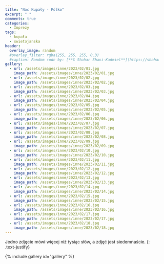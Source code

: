 ```yaml
---
title: "Noc Kupały - Pólko"
excerpt: " "
comments: true
categories:
  - Imprezy
tags:
  - kupała
  - swietojanska
header:
  overlay_image: random
  #overlay_filter: rgba(255, 255, 255, 0.3)
  #caption: Random code by: [**© Shahar Shani-Kadmiel**](https://shaharkadmiel.github.io)"
gallery:
  - url: /assets/images/inne/2023/02/01.jpg
    image_path: /assets/images/inne/2023/02/01.jpg
  - url: /assets/images/inne/2023/02/02.jpg
    image_path: /assets/images/inne/2023/02/02.jpg
  - url: /assets/images/inne/2023/02/03.jpg
    image_path: /assets/images/inne/2023/02/03.jpg
  - url: /assets/images/inne/2023/02/04.jpg
    image_path: /assets/images/inne/2023/02/04.jpg
  - url: /assets/images/inne/2023/02/05.jpg
    image_path: /assets/images/inne/2023/02/05.jpg
  - url: /assets/images/inne/2023/02/06.jpg
    image_path: /assets/images/inne/2023/02/06.jpg
  - url: /assets/images/inne/2023/02/07.jpg
    image_path: /assets/images/inne/2023/02/07.jpg
  - url: /assets/images/inne/2023/02/08.jpg
    image_path: /assets/images/inne/2023/02/08.jpg
  - url: /assets/images/inne/2023/02/09.jpg
    image_path: /assets/images/inne/2023/02/09.jpg
  - url: /assets/images/inne/2023/02/10.jpg
    image_path: /assets/images/inne/2023/02/10.jpg    
  - url: /assets/images/inne/2023/02/11.jpg
    image_path: /assets/images/inne/2023/02/11.jpg    
  - url: /assets/images/inne/2023/02/12.jpg
    image_path: /assets/images/inne/2023/02/12.jpg    
  - url: /assets/images/inne/2023/02/13.jpg
    image_path: /assets/images/inne/2023/02/13.jpg    
  - url: /assets/images/inne/2023/02/14.jpg
    image_path: /assets/images/inne/2023/02/14.jpg    
  - url: /assets/images/inne/2023/02/15.jpg
    image_path: /assets/images/inne/2023/02/15.jpg    
  - url: /assets/images/inne/2023/02/16.jpg
    image_path: /assets/images/inne/2023/02/16.jpg    
  - url: /assets/images/inne/2023/02/17.jpg
    image_path: /assets/images/inne/2023/02/17.jpg    
  - url: /assets/images/inne/2023/02/18.jpg
    image_path: /assets/images/inne/2023/02/18.jpg    
---
```

Jedno zdjęcie mówi więcej niż tysiąc słów, a zdjęć jest siedemnaście.
{: .text-justify}

{% include gallery id="gallery" %}

